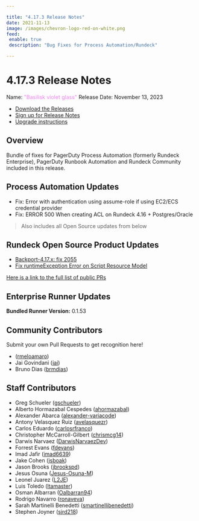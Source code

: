 ```yaml
---

title: "4.17.3 Release Notes"
date: 2021-11-13
image: /images/chevron-logo-red-on-white.png
feed:
 enable: true
 description: "Bug Fixes for Process Automation/Rundeck"

---
```


# 4.17.3 Release Notes

Name: <span style="color: violet"><span class="glyphicon glyphicon-glass"></span> "Basilisk violet glass"</span>
Release Date: November 13, 2023

- [Download the Releases](https://download.rundeck.com/)
- [Sign up for Release Notes](https://www.rundeck.com/release-notes-signup)
- [Upgrade instructions](/upgrading/)

## Overview

Bundle of fixes for PagerDuty Process Automation (formerly Rundeck Enterprise), PagerDuty Runbook Automation and Rundeck Community included in this release.

## Process Automation Updates

* Fix: Error with authentication using assume-role if using EC2/ECS credential provider
* Fix: ERROR 500 When creating ACL on Rundeck 4.16 + Postgres/Oracle

> Also includes all Open Source updates from below

## Rundeck Open Source Product Updates

* [Backport-4.17.x: fix 2055](https://github.com/rundeck/rundeck/pull/8668)
* [Fix runtimeException Error on Script Resource Model](https://github.com/rundeck/rundeck/pull/8658)


[Here is a link to the full list of public PRs](https://github.com/rundeck/rundeck/pulls?q=is%3Apr+milestone%3A4.17.3+is%3Aclosed)

## Enterprise Runner Updates

**Bundled Runner Version:** 0.1.53

## Community Contributors

Submit your own Pull Requests to get recognition here!

*  ([rmeloamaro](https://github.com/rmeloamaro))
* Jai Govindani ([jai](https://github.com/jai))
* Bruno Dias ([brmdias](https://github.com/brmdias))


## Staff Contributors

* Greg Schueler ([gschueler](https://github.com/gschueler))
* Alberto Hormazabal Cespedes ([ahormazabal](https://github.com/ahormazabal))
* Alexander Abarca ([alexander-variacode](https://github.com/alexander-variacode))
* Antony Velasquez Ruiz ([avelasquezr](https://github.com/avelasquezr))
* Carlos Eduardo ([carlosrfranco](https://github.com/carlosrfranco))
* Christopher McCarroll-Gilbert ([chrismcg14](https://github.com/chrismcg14))
* Darwis Narvaez ([DarwisNarvaezDev](https://github.com/DarwisNarvaezDev))
* Forrest Evans ([fdevans](https://github.com/fdevans))
* Imad Jafir ([imad6639](https://github.com/imad6639))
* Jake Cohen ([jsboak](https://github.com/jsboak))
* Jason Brooks ([jbrookspd](https://github.com/jbrookspd))
* Jesus Osuna ([Jesus-Osuna-M](https://github.com/Jesus-Osuna-M))
* Leonel Juarez ([L2JE](https://github.com/L2JE))
* Luis Toledo ([ltamaster](https://github.com/ltamaster))
* Osman Albarran ([Oalbarran94](https://github.com/Oalbarran94))
* Rodrigo Navarro ([ronaveva](https://github.com/ronaveva))
* Sarah Martinelli Benedetti ([smartinellibenedetti](https://github.com/smartinellibenedetti))
* Stephen Joyner ([sjrd218](https://github.com/sjrd218))
